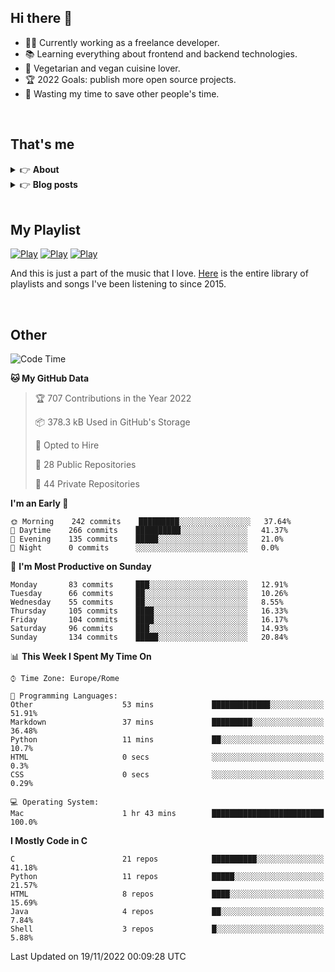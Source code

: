 <h2>Hi there 👋</h2>

- 👨‍💻 Currently working as a freelance developer.
- :books: Learning everything about frontend and backend technologies.
- 🌱 Vegetarian and vegan cuisine lover.
- :trophy: 2022 Goals: publish more open source projects.
- :dart: Wasting my time to save other people's time.

<br>

## That's me
<!-- markdownlint-disable MD033 -->
<details>
    <summary>&#128073 <b>About</b></summary><br/>

<!-- BLOG-POST-LIST:START -->
- 👀 [About me](https://simonemargio.im/about/)
- 🧑‍💻 [Resume](https://simonemargio.im/resume/)
- 🤝 [Polywork](https://www.polywork.com/simonemargio)
<!-- BLOG-POST-LIST:END -->
</details>

<details>
    <summary>&#128073 <b>Blog posts</b></summary><br/>

<!-- BLOG-POST-LIST:START -->
- [Apple Music](https://simonemargio.im/blog/applemusic/)
- [iCloud Keychain](https://simonemargio.im/blog/icloudkeychain/)
- [Digital legacy](https://simonemargio.im/blog/digitallegacy/)
- [Usability](https://simonemargio.im/blog/usability/)
- [Bitwarden](https://simonemargio.im/blog/bitwarden/)
- [About EXIF metadata](https://simonemargio.im/blog/aboutexifmetadata/)
- [Stop using whatsapp](https://simonemargio.im/blog/stopusingwhatsapp/)
- [Password Managers](https://simonemargio.im/blog/managepasswords/)
- [Always backup](https://simonemargio.im/blog/backup/)
- [Fix Apple Watch battery life](https://simonemargio.im/blog/fixapplewatch/)
- [Summer reading](https://simonemargio.im/blog/summer-reading/)
<!-- BLOG-POST-LIST:END -->
</details>

<br>

## My Playlist
[![Play](https://user-images.githubusercontent.com/22590804/173320312-c6ff4952-2d80-4da0-bc86-1a49d009b4a7.jpg)](https://music.apple.com/it/playlist/juice/pl.u-mJy83A8tGBvZWA)
[![Play](https://user-images.githubusercontent.com/22590804/173320788-49695c90-a4c3-48b3-8ac5-f6f4b944955f.jpg)](https://music.apple.com/it/playlist/gym/pl.u-38oWWgbT3gryK0)
[![Play](https://user-images.githubusercontent.com/22590804/173321081-fd673357-e189-4e1d-bf6a-fc8048872de2.jpg)](https://music.apple.com/it/playlist/relax/pl.u-9N9LLp3u27KNLk)

And this is just a part of the music that I love. [Here](https://simonemargiomusic.netlify.app) is the entire library of playlists and songs I've been listening to since 2015.

<br>

## Other

<!--START_SECTION:waka-->
![Code Time](http://img.shields.io/badge/Code%20Time-318%20hrs%2033%20mins-blue)

**🐱 My GitHub Data** 

> 🏆 707 Contributions in the Year 2022
 > 
> 📦 378.3 kB Used in GitHub's Storage 
 > 
> 💼 Opted to Hire
 > 
> 📜 28 Public Repositories 
 > 
> 🔑 44 Private Repositories  
 > 
**I'm an Early 🐤** 

```text
🌞 Morning    242 commits    █████████░░░░░░░░░░░░░░░░   37.64% 
🌆 Daytime    266 commits    ██████████░░░░░░░░░░░░░░░   41.37% 
🌃 Evening    135 commits    █████░░░░░░░░░░░░░░░░░░░░   21.0% 
🌙 Night      0 commits      ░░░░░░░░░░░░░░░░░░░░░░░░░   0.0%

```
📅 **I'm Most Productive on Sunday** 

```text
Monday       83 commits     ███░░░░░░░░░░░░░░░░░░░░░░   12.91% 
Tuesday      66 commits     ██░░░░░░░░░░░░░░░░░░░░░░░   10.26% 
Wednesday    55 commits     ██░░░░░░░░░░░░░░░░░░░░░░░   8.55% 
Thursday     105 commits    ████░░░░░░░░░░░░░░░░░░░░░   16.33% 
Friday       104 commits    ████░░░░░░░░░░░░░░░░░░░░░   16.17% 
Saturday     96 commits     ███░░░░░░░░░░░░░░░░░░░░░░   14.93% 
Sunday       134 commits    █████░░░░░░░░░░░░░░░░░░░░   20.84%

```


📊 **This Week I Spent My Time On** 

```text
⌚︎ Time Zone: Europe/Rome

💬 Programming Languages: 
Other                    53 mins             █████████████░░░░░░░░░░░░   51.91% 
Markdown                 37 mins             █████████░░░░░░░░░░░░░░░░   36.48% 
Python                   11 mins             ██░░░░░░░░░░░░░░░░░░░░░░░   10.7% 
HTML                     0 secs              ░░░░░░░░░░░░░░░░░░░░░░░░░   0.3% 
CSS                      0 secs              ░░░░░░░░░░░░░░░░░░░░░░░░░   0.29%

💻 Operating System: 
Mac                      1 hr 43 mins        █████████████████████████   100.0%

```

**I Mostly Code in C** 

```text
C                        21 repos            ██████████░░░░░░░░░░░░░░░   41.18% 
Python                   11 repos            █████░░░░░░░░░░░░░░░░░░░░   21.57% 
HTML                     8 repos             ████░░░░░░░░░░░░░░░░░░░░░   15.69% 
Java                     4 repos             ██░░░░░░░░░░░░░░░░░░░░░░░   7.84% 
Shell                    3 repos             █░░░░░░░░░░░░░░░░░░░░░░░░   5.88%

```



 Last Updated on 19/11/2022 00:09:28 UTC
<!--END_SECTION:waka-->



